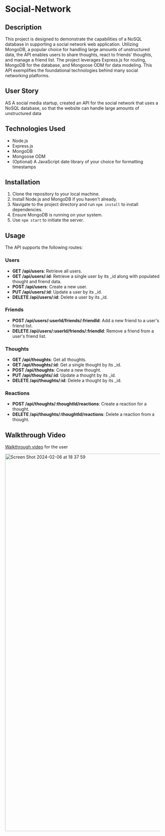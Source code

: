 # Social-Network

## Description

This project is designed to demonstrate the capabilities of a NoSQL database in supporting a social network web application. Utilizing MongoDB, a popular choice for handling large amounts of unstructured data, the API enables users to share thoughts, react to friends' thoughts, and manage a friend list. The project leverages Express.js for routing, MongoDB for the database, and Mongoose ODM for data modeling. This API exemplifies the foundational technologies behind many social networking platforms.

## User Story

AS A social media startup, created an API for the social network that uses a NoSQL database, so that the website can handle large amounts of unstructured data

## Technologies Used

- Node.js
- Express.js
- MongoDB
- Mongoose ODM
- (Optional) A JavaScript date library of your choice for formatting timestamps

## Installation

1. Clone the repository to your local machine.
2. Install Node.js and MongoDB if you haven't already.
3. Navigate to the project directory and run `npm install` to install dependencies.
4. Ensure MongoDB is running on your system.
5. Use `npm start` to initiate the server.

## Usage

The API supports the following routes:

### Users

- **GET /api/users**: Retrieve all users.
- **GET /api/users/:id**: Retrieve a single user by its _id along with populated thought and friend data.
- **POST /api/users**: Create a new user.
- **PUT /api/users/:id**: Update a user by its _id.
- **DELETE /api/users/:id**: Delete a user by its _id.

### Friends

- **POST /api/users/:userId/friends/:friendId**: Add a new friend to a user's friend list.
- **DELETE /api/users/:userId/friends/:friendId**: Remove a friend from a user's friend list.

### Thoughts

- **GET /api/thoughts**: Get all thoughts.
- **GET /api/thoughts/:id**: Get a single thought by its _id.
- **POST /api/thoughts**: Create a new thought.
- **PUT /api/thoughts/:id**: Update a thought by its _id.
- **DELETE /api/thoughts/:id**: Delete a thought by its _id.

### Reactions

- **POST /api/thoughts/:thoughtId/reactions**: Create a reaction for a thought.
- **DELETE /api/thoughts/:thoughtId/reactions**: Delete a reaction from a thought.

## Walkthrough Video
[Walkthrough video](https://app.screencastify.com/v3/watch/Iam2xEYgtGwaTvp2juJl) for the user

<img width="1228" alt="Screen Shot 2024-02-06 at 18 37 59" src="https://github.com/ajabadi/Social-Network/assets/145517793/91f82488-6a37-4ca8-8e5b-dc083e887edc">

